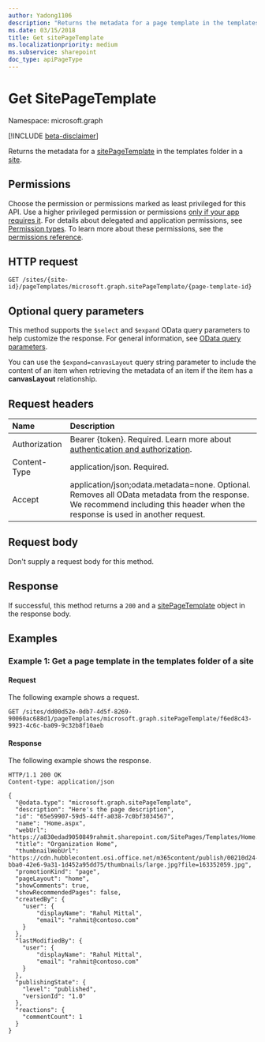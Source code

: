 ```yaml
---
author: Yadong1106
description: "Returns the metadata for a page template in the templates folder in a site."
ms.date: 03/15/2018
title: Get sitePageTemplate
ms.localizationpriority: medium
ms.subservice: sharepoint
doc_type: apiPageType
---
```


# Get SitePageTemplate

Namespace: microsoft.graph

[!INCLUDE [beta-disclaimer](../../includes/beta-disclaimer.md)]

Returns the metadata for a [sitePageTemplate](../resources/sitepagetemplate.md) in the templates folder in a [site](../resources/site.md).

## Permissions

Choose the permission or permissions marked as least privileged for this API. Use a higher privileged permission or permissions [only if your app requires it](/graph/permissions-overview#best-practices-for-using-microsoft-graph-permissions). For details about delegated and application permissions, see [Permission types](/graph/permissions-overview#permission-types). To learn more about these permissions, see the [permissions reference](/graph/permissions-reference).

<!-- { "blockType": "permissions", "name": "sitePageTemplate-get" } -->


## HTTP request

<!-- { "blockType": "ignored" } -->

```http
GET /sites/{site-id}/pageTemplates/microsoft.graph.sitePageTemplate/{page-template-id}
```

## Optional query parameters

This method supports the `$select` and `$expand` OData query parameters to help customize the response. For general information, see [OData query parameters](/graph/query-parameters).

You can use the `$expand=canvasLayout` query string parameter to include the content of an item when retrieving the metadata of an item if the item has a **canvasLayout** relationship.


## Request headers

| Name         | Description |
|:---------------|:--------|
|Authorization|Bearer {token}. Required. Learn more about [authentication and authorization](/graph/auth/auth-concepts).|
| Content-Type   | application/json. Required. |
| Accept |application/json;odata.metadata=none. Optional. Removes all OData metadata from the response. We recommend including this header when the response is used in another request. |

## Request body

Don't supply a request body for this method.

## Response

If successful, this method returns a `200` and a [sitePageTemplate](../resources/sitepagetemplate.md) object in the response body.


## Examples

### Example 1: Get a page template in the templates folder of a site
#### Request

The following example shows a request.

<!-- { "blockType": "request", "name": "get-sitePageTemplate", "scopes": "sites.read.all", "tags": "service.sharepoint" } -->

```msgraph-interactive
GET /sites/dd00d52e-0db7-4d5f-8269-90060ac688d1/pageTemplates/microsoft.graph.sitePageTemplate/f6ed8c43-9923-4c6c-ba09-9c32b8f10aeb
```

#### Response

The following example shows the response.

<!-- { "blockType": "response", "@odata.type": "microsoft.graph.sitePageTemplate", "truncated": true } -->

```http
HTTP/1.1 200 OK
Content-type: application/json

{
  "@odata.type": "microsoft.graph.sitePageTemplate",
  "description": "Here's the page description",
  "id": "65e59907-59d5-44ff-a038-7c0bf3034567",
  "name": "Home.aspx",
  "webUrl": "https://a830edad9050849rahmit.sharepoint.com/SitePages/Templates/Home.aspx",
  "title": "Organization Home",
  "thumbnailWebUrl": "https://cdn.hubblecontent.osi.office.net/m365content/publish/00210d24-bba0-42e6-9a31-1d452a95dd75/thumbnails/large.jpg?file=163352059.jpg",
  "promotionKind": "page",
  "pageLayout": "home",
  "showComments": true,
  "showRecommendedPages": false,
  "createdBy": {
    "user": {
        "displayName": "Rahul Mittal",
        "email": "rahmit@contoso.com"
    }
  },
  "lastModifiedBy": {
    "user": {
        "displayName": "Rahul Mittal",
        "email": "rahmit@contoso.com"
    }
  },
  "publishingState": {
    "level": "published",
    "versionId": "1.0"
  },
  "reactions": {
    "commentCount": 1
  }
}
```

<!--
{
  "type": "#sitePageTemplate.annotation",
  "description": "Get a page template in a site",
  "keywords": "",
  "section": "documentation",
  "tocPath": "SitePageTemplates/Get",
  "suppressions": [
  ]
}
-->
